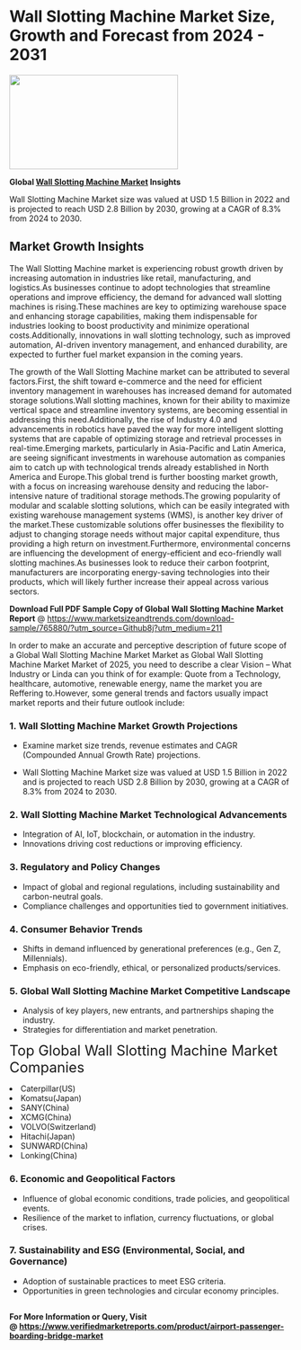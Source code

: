 <H1>Wall Slotting Machine Market Size, Growth and Forecast from 2024 - 2031</H1><img class="aligncenter size-medium wp-image-584254" src="https://thirdeyenews.in/wp-content/uploads/2024/09/Global-Market-Research-300x168.jpeg" alt="" width="300" height="168" /><p><strong>Global&nbsp;<a href="https://www.marketsizeandtrends.com/download-sample/765880/?utm_source=Github8j?utm_medium=211">Wall Slotting Machine Market</a> Insights</strong></p><p>Wall Slotting Machine Market size was valued at USD 1.5 Billion in 2022 and is projected to reach USD 2.8 Billion by 2030, growing at a CAGR of 8.3% from 2024 to 2030.</p><p><h2>Market Growth Insights</h2> <p>The Wall Slotting Machine market is experiencing robust growth driven by increasing automation in industries like retail, manufacturing, and logistics.As businesses continue to adopt technologies that streamline operations and improve efficiency, the demand for advanced wall slotting machines is rising.These machines are key to optimizing warehouse space and enhancing storage capabilities, making them indispensable for industries looking to boost productivity and minimize operational costs.Additionally, innovations in wall slotting technology, such as improved automation, AI-driven inventory management, and enhanced durability, are expected to further fuel market expansion in the coming years.</p> <p>The growth of the Wall Slotting Machine market can be attributed to several factors.First, the shift toward e-commerce and the need for efficient inventory management in warehouses has increased demand for automated storage solutions.Wall slotting machines, known for their ability to maximize vertical space and streamline inventory systems, are becoming essential in addressing this need.Additionally, the rise of Industry 4.0 and advancements in robotics have paved the way for more intelligent slotting systems that are capable of optimizing storage and retrieval processes in real-time.Emerging markets, particularly in Asia-Pacific and Latin America, are seeing significant investments in warehouse automation as companies aim to catch up with technological trends already established in North America and Europe.This global trend is further boosting market growth, with a focus on increasing warehouse density and reducing the labor-intensive nature of traditional storage methods.The growing popularity of modular and scalable slotting solutions, which can be easily integrated with existing warehouse management systems (WMS), is another key driver of the market.These customizable solutions offer businesses the flexibility to adjust to changing storage needs without major capital expenditure, thus providing a high return on investment.Furthermore, environmental concerns are influencing the development of energy-efficient and eco-friendly wall slotting machines.As businesses look to reduce their carbon footprint, manufacturers are incorporating energy-saving technologies into their products, which will likely further increase their appeal across various sectors.</p> <p><span class=""><strong>Download Full PDF Sample Copy of Global Wall Slotting Machine Market Report</strong> @ <a href="https://www.marketsizeandtrends.com/download-sample/765880/?utm_source=Github8j?utm_medium=211" target="_blank">https://www.marketsizeandtrends.com/download-sample/765880/?utm_source=Github8j?utm_medium=211</a></span></p><p>In order to make an accurate and perceptive description of future scope of a Global&nbsp;Wall Slotting Machine Market Market as Global&nbsp;Wall Slotting Machine Market Market of 2025, you need to describe a clear Vision &ndash; What Industry or Linda can you think of for example: Quote from a Technology, healthcare, automotive, renewable energy, name the market you are Reffering to.However, some general trends and factors usually impact market reports and their future outlook include:</p><h3>1.&nbsp;<strong>Wall Slotting Machine Market Growth Projections</strong></h3><ul><li>Examine market size trends, revenue estimates and CAGR (Compounded Annual Growth Rate) projections.</li><li><p>Wall Slotting Machine Market size was valued at USD 1.5 Billion in 2022 and is projected to reach USD 2.8 Billion by 2030, growing at a CAGR of 8.3% from 2024 to 2030.</p></li></ul><h3>2.&nbsp;<strong>Wall Slotting Machine Market Technological Advancements</strong></h3><ul><li>Integration of AI, IoT, blockchain, or automation in the industry.</li><li>Innovations driving cost reductions or improving efficiency.</li></ul><h3>3.&nbsp;<strong>Regulatory and Policy Changes</strong></h3><ul><li>Impact of global and regional regulations, including sustainability and carbon-neutral goals.</li><li>Compliance challenges and opportunities tied to government initiatives.</li></ul><h3>4.&nbsp;<strong>Consumer Behavior Trends</strong></h3><ul><li>Shifts in demand influenced by generational preferences (e.g., Gen Z, Millennials).</li><li>Emphasis on eco-friendly, ethical, or personalized products/services.</li></ul><h3>5.&nbsp;<strong>Global Wall Slotting Machine Market Competitive Landscape</strong></h3><ul><li>Analysis of key players, new entrants, and partnerships shaping the industry.</li><li>Strategies for differentiation and market penetration.</li></ul><p data-pm-slice="1 1 []"><span style="color: inherit; font-family: inherit; font-size: 25px;">Top Global Wall Slotting Machine Market Companies</span></p><div class="" data-test-id=""><p><li>Caterpillar(US)</li><li> Komatsu(Japan)</li><li> SANY(China)</li><li> XCMG(China)</li><li> VOLVO(Switzerland)</li><li> Hitachi(Japan)</li><li> SUNWARD(China)</li><li> Lonking(China)</li></p></div><h3>6.&nbsp;<strong>Economic and Geopolitical Factors</strong></h3><ul><li>Influence of global economic conditions, trade policies, and geopolitical events.</li><li>Resilience of the market to inflation, currency fluctuations, or global crises.</li></ul><h3>7.&nbsp;<strong>Sustainability and ESG (Environmental, Social, and Governance)</strong></h3><ul><li>Adoption of sustainable practices to meet ESG criteria.</li><li>Opportunities in green technologies and circular economy principles.</li></ul><h2><strong style="font-size: 14px;">For More Information or Query, Visit @&nbsp;</strong><a style="background-color: #ffffff; font-size: 14px;" href="https://www.marketsizeandtrends.com/report/wall-slotting-machine-market/" target="_blank">https://www.verifiedmarketreports.com/product/airport-passenger-boarding-bridge-market</a></h2>